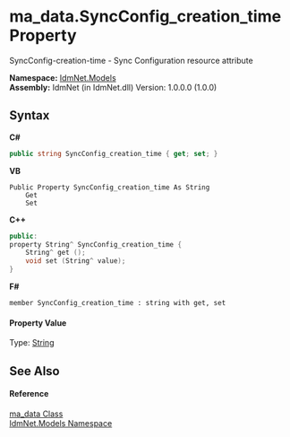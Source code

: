 # ma_data.SyncConfig_creation_time Property 
 

SyncConfig-creation-time - Sync Configuration resource attribute

**Namespace:**&nbsp;<a href="N_IdmNet_Models">IdmNet.Models</a><br />**Assembly:**&nbsp;IdmNet (in IdmNet.dll) Version: 1.0.0.0 (1.0.0)

## Syntax

**C#**<br />
``` C#
public string SyncConfig_creation_time { get; set; }
```

**VB**<br />
``` VB
Public Property SyncConfig_creation_time As String
	Get
	Set
```

**C++**<br />
``` C++
public:
property String^ SyncConfig_creation_time {
	String^ get ();
	void set (String^ value);
}
```

**F#**<br />
``` F#
member SyncConfig_creation_time : string with get, set

```


#### Property Value
Type: <a href="http://msdn2.microsoft.com/en-us/library/s1wwdcbf" target="_blank">String</a>

## See Also


#### Reference
<a href="T_IdmNet_Models_ma_data">ma_data Class</a><br /><a href="N_IdmNet_Models">IdmNet.Models Namespace</a><br />